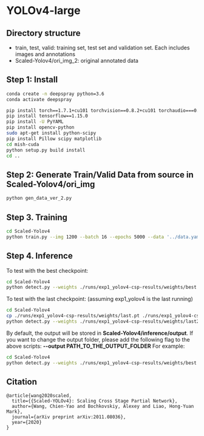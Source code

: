 # YOLOv4-large

## Directory structure
- train, test, valid: training set, test set and validation set. Each includes images and annotations
- Scaled-Yolov4/ori_img_2: original annotated data

## Step 1: Install

```bash
conda create -n deepspray python=3.6
conda activate deepspray
```

```bash
pip install torch==1.7.1+cu101 torchvision==0.8.2+cu101 torchaudio===0.7.2 -f https://download.pytorch.org/whl/torch_stable.html
pip install tensorflow==1.15.0
pip install -U PyYAML
pip install opencv-python
sudo apt-get install python-scipy
pip install Pillow scipy matplotlib
cd mish-cuda
python setup.py build install
cd ..
```

## Step 2: Generate Train/Valid Data from source in Scaled-Yolov4/ori_img

```bash
python gen_data_ver_2.py 
```

## Step 3. Training

```bash
cd Scaled-Yolov4
python train.py --img 1200 --batch 16 --epochs 5000 --data '../data.yaml' --cfg ./models/yolov4-csp.yaml --weights '' --name yolov4-csp-results --cache
```

## Step 4. Inference

To test with the best checkpoint:
```bash
cd Scaled-Yolov4
python detect.py --weights ./runs/exp1_yolov4-csp-results/weights/best.pt --img 1200 --conf 0.1 --source ../test/images
```

To test with the last checkpoint: (assuming exp1_yolov4 is the last running)
```bash
cd Scaled-Yolov4
cp ./runs/exp1_yolov4-csp-results/weights/last.pt ./runs/exp1_yolov4-csp-results/weights/last2.pt 
python detect.py --weights ./runs/exp1_yolov4-csp-results/weights/last2.pt --img 1200 --conf 0.1 --source ../test/images
```

By default, the output will be stored in **Scaled-Yolov4/inference/output**. If you want to change the output folder, please add the following flag to the above scripts: **--output PATH_TO_THE_OUTPUT_FOLDER**
For example:
```bash
cd Scaled-Yolov4
python detect.py --weights ./runs/exp1_yolov4-csp-results/weights/best.pt --img 1200 --conf 0.1 --source ../test/images --output inference
```

## Citation

```
@article{wang2020scaled,
  title={{Scaled-YOLOv4}: Scaling Cross Stage Partial Network},
  author={Wang, Chien-Yao and Bochkovskiy, Alexey and Liao, Hong-Yuan Mark},
  journal={arXiv preprint arXiv:2011.08036},
  year={2020}
}
```
